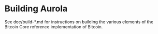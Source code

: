 Building Aurola
================

See doc/build-*.md for instructions on building the various
elements of the Bitcoin Core reference implementation of Bitcoin.
